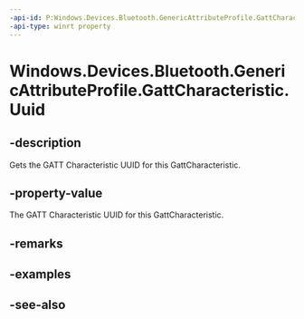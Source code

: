 ----api-id: P:Windows.Devices.Bluetooth.GenericAttributeProfile.GattCharacteristic.Uuid
-api-type: winrt property
---<!-- Property syntaxpublic System.Guid Uuid { get; }--># Windows.Devices.Bluetooth.GenericAttributeProfile.GattCharacteristic.Uuid## -descriptionGets the GATT Characteristic UUID for this GattCharacteristic.## -property-valueThe GATT Characteristic UUID for this GattCharacteristic.## -remarks## -examples## -see-also